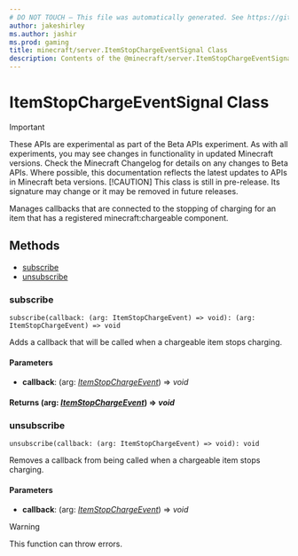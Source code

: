 ```yaml
---
# DO NOT TOUCH — This file was automatically generated. See https://github.com/mojang/minecraftapidocsgenerator to modify descriptions, examples, etc.
author: jakeshirley
ms.author: jashir
ms.prod: gaming
title: minecraft/server.ItemStopChargeEventSignal Class
description: Contents of the @minecraft/server.ItemStopChargeEventSignal class.
---
```

# ItemStopChargeEventSignal Class
>[!IMPORTANT]
>These APIs are experimental as part of the Beta APIs experiment. As with all experiments, you may see changes in functionality in updated Minecraft versions. Check the Minecraft Changelog for details on any changes to Beta APIs. Where possible, this documentation reflects the latest updates to APIs in Minecraft beta versions.
> [!CAUTION]
> This class is still in pre-release.  Its signature may change or it may be removed in future releases.

Manages callbacks that are connected to the stopping of charging for an item that has a registered minecraft:chargeable component.

## Methods
- [subscribe](#subscribe)
- [unsubscribe](#unsubscribe)

### **subscribe**
`
subscribe(callback: (arg: ItemStopChargeEvent) => void): (arg: ItemStopChargeEvent) => void
`

Adds a callback that will be called when a chargeable item stops charging.

#### **Parameters**
- **callback**: (arg: [*ItemStopChargeEvent*](ItemStopChargeEvent.md)) => *void*

#### **Returns** (arg: [*ItemStopChargeEvent*](ItemStopChargeEvent.md)) => *void*

### **unsubscribe**
`
unsubscribe(callback: (arg: ItemStopChargeEvent) => void): void
`

Removes a callback from being called when a chargeable item stops charging.

#### **Parameters**
- **callback**: (arg: [*ItemStopChargeEvent*](ItemStopChargeEvent.md)) => *void*

> [!WARNING]
> This function can throw errors.
